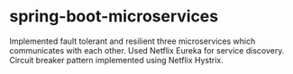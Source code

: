 # spring-boot-microservices

Implemented fault tolerant and resilient three microservices which communicates with each other. 
Used Netflix Eureka for service discovery.
Circuit breaker pattern implemented using Netflix Hystrix.
